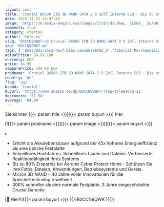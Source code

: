 ```yaml
---
layout: post
title: 'Crucial BX500 2TB 3D NAND SATA 2 5 Zoll Interne SSD - Bis zu 540MB/s - CT2000BX500SSD101  Acronis Edition '
date: 2023-11-22 13:07:48
image: 'https://m.media-amazon.com/images/I/31hjdsL4hwL._SL500_._SL400_.jpg'
comments: true
category: ofertas
author: 'tole.es'
slug: 'B0CCN9QWKT-de Crucial BX500 2TB 3D NAND SATA 2 5 Zoll Interne SSD - Bis...'
sku: 'B0CCN9QWKT-de'
tags: [ '853270d1-5bc2-4ecf-b161-cea3e5766782_0','Arborist Merchandising Root','Computer & Zubehör','Crucial Store','Custom Stores','Datenspeicher','Interne SSD','Interne Solid State Drives','Interne Speichermedien','Interner Speicher','Komponenten','PC-Gaming','Self Service','Special Features Stores','a4cbee59-f823-40fe-831a-7de64f655f6f_0','a4cbee59-f823-40fe-831a-7de64f655f6f_4701','a4cbee59-f823-40fe-831a-7de64f655f6f_9801','crucial','🇩🇪', ]
actualPrice: 84.99 EUR
currency: EUR
price: 84.99
comparePrice: 199.99 EUR
prodname: 'Crucial BX500 2TB 3D NAND SATA 2 5 Zoll Interne SSD - Bis zu 540MB/s - CT2000BX500SSD101  Acronis Edition '
country: 'de'
flag: '🇩🇪'
brand: 'Crucial'
buyurl: 'https://www.amazon.de/dp/B0CCN9QWKT/?tag=tolees0ca-21'
descuento: '57.50'
average: '84.99'
---
```


Sie können [{{< param title >}}]({{< param buyurl >}}) hier:

[![{{< param prodname >}}]({{< param image >}})]({{< param buyurl >}})

ℹ️:

- Erhöht die Akkulebensdauer aufgrund der 45x höheren Energieeffizienz als eine übliche Festplatte
- Schnelleres Hochfahren. Schnelleres Laden von Dateien. Verbesserte Reaktionsfähigkeit Ihres Systems
- Bis zu 80% Ersparnis bei Acronis Cyber Protect Home - Schützen Sie Ihre Fotos, Dateien, Anwendungen, Betriebssysteme und Geräte.
- Micron 3D NAND – 40 Jahre voller Innovationen für die Speichertechnologie weltweit
- 300% schneller als eine normale Festplatte. 3 Jahre eingeschränkte Crucial Garantie

[🛒 Hier!!]({{< param buyurl >}})
{{<world>}}B0CCN9QWKT{{</world>}}
